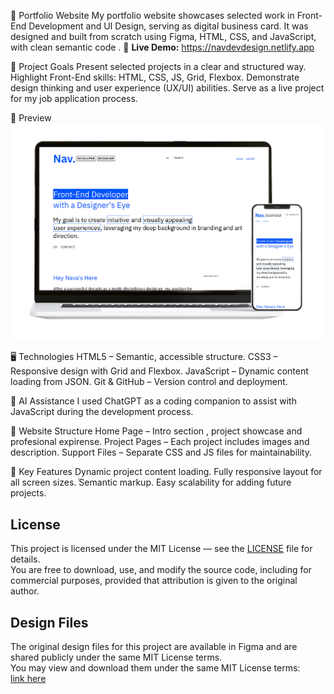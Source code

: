 📌 Portfolio Website
My portfolio website showcases selected work in Front-End Development and UI Design, serving as digital business card.
It was designed and built from scratch using Figma, HTML, CSS, and JavaScript, with clean semantic code .
🔗 **Live Demo:** https://navdevdesign.netlify.app

🎯 Project Goals
Present selected projects in a clear and structured way.
Highlight Front-End skills: HTML, CSS, JS, Grid, Flexbox.
Demonstrate design thinking and user experience (UX/UI) abilities.
Serve as a live project for my job application process.

📸 Preview
![Site Preview](./portfolio_mockup.png)


🖥 Technologies
HTML5 – Semantic, accessible structure.
CSS3 – Responsive design with Grid and Flexbox.
JavaScript – Dynamic content loading from JSON.
Git & GitHub – Version control and deployment.

🤖 AI Assistance
I used ChatGPT as a coding companion to assist with JavaScript during the development process.

📂 Website Structure
Home Page – Intro section , project showcase and profesional expirense.
Project Pages – Each project includes images and description.
Support Files – Separate CSS and JS files for maintainability.

🚀 Key Features
Dynamic project content loading.
Fully responsive layout for all screen sizes.
ֿSemantic markup.
Easy scalability for adding future projects.

## License
This project is licensed under the MIT License — see the [LICENSE](LICENSE) file for details.  
You are free to download, use, and modify the source code, including for commercial purposes, provided that attribution is given to the original author.
## Design Files
The original design files for this project are available in Figma and are shared publicly under the same MIT License terms.  
You may view and download them under the same MIT License terms:  
[link here](https://www.figma.com/community/file/1537542547669411554/portfolio-starter-components-variables-docs)
